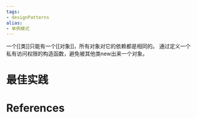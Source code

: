 ```yaml
---
tags: 
- designPatterns 
alias:
- 单例模式
---
```


一个[[类]]只能有一个[[对象]]，所有对象对它的依赖都是相同的。
通过定义一个私有访问权限的构造函数，避免被其他类new出来一个对象。
# 最佳实践
# References 
